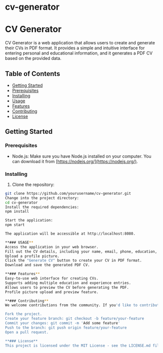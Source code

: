 # cv-generator
# CV Generator

CV Generator is a web application that allows users to create and generate their CVs in PDF format. It provides a simple and intuitive interface for entering personal and educational information, and it generates a PDF CV based on the provided data.

## Table of Contents

- [Getting Started](#getting-started)
- [Prerequisites](#prerequisites)
- [Installing](#installing)
- [Usage](#usage)
- [Features](#features)
- [Contributing](#contributing)
- [License](#license)

## Getting Started

### Prerequisites

- Node.js: Make sure you have Node.js installed on your computer. You can download it from [https://nodejs.org/](https://nodejs.org/).

### Installing

1. Clone the repository:

```bash
git clone https://github.com/yourusername/cv-generator.git
Change into the project directory:
cd cv-generator
Install the required dependencies:
npm install

Start the application:
npm start

The application will be accessible at http://localhost:8080.

**### USAGE**
Access the application in your web browser.
Fill out the CV details, including your name, email, phone, education, and experience.
Upload a profile picture.
Click the "Generate CV" button to create your CV in PDF format.
Download and save the generated PDF CV.

**### Features**
Easy-to-use web interface for creating CVs.
Supports adding multiple education and experience entries.
Allows users to preview the CV before generating the PDF.
Profile picture upload and preview feature.

**### Contributing**
We welcome contributions from the community. If you'd like to contribute to this project, please follow these steps:

Fork the project.
Create your feature branch: git checkout -b feature/your-feature
Commit your changes: git commit -m 'Add some feature'
Push to the branch: git push origin feature/your-feature
Open a pull request.

**### License**
This project is licensed under the MIT License - see the LICENSE.md file for details.
